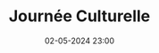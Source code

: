 ---
layout: ../../../layouts/Actu.astro
date : "02-05-2024 23:00"

title: "Journée Culturelle"

auteur :
  - pwb

image : "/assets/fildactus/evenements/05-02-pwb.jpg"

source : "https://www.instagram.com/polytechwithoutborders/"
---